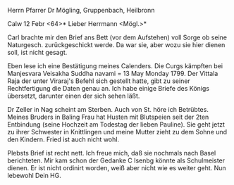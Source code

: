 Herrn Pfarrer Dr Mögling, Gruppenbach, Heilbronn

 Calw 12 Febr <64>*
Lieber Herrmann <Mögl.>*

Carl brachte mir den Brief ans Bett (vor dem Aufstehen) voll Sorge ob seine Naturgesch. zurückgeschickt werde. Da war sie, aber wozu sie hier dienen soll, ist nicht gesagt.

Eben lese ich eine Bestätigung meines Calenders. Die Curgs kämpften bei Manjesvara Veisakha Suddha navami = 13 May Monday 1799. Der Vittala Raja der unter Viraraj's Befehl sich gestellt hatte, gibt zu seiner Rechtfertigung die Daten genau an. Ich habe einige Briefe des Königs übersetzt, darunter einen der sich sehen läßt.

Dr Zeller in Nag scheint am Sterben. Auch von St. höre ich Betrübtes. Meines Bruders in Baling Frau hat Husten mit Blutspeien seit der 2ten Entbindung (seine Hochzeit am Todestag der lieben Pauline). Sie geht jetzt zu ihrer Schwester in Knittlingen und meine Mutter zieht zu dem Sohne und den Kindern. Fried ist auch nicht wohl.

Plebsts Brief ist recht nett. Ich freue mich, daß sie nochmals nach Basel berichteten. Mir kam schon der Gedanke C Isenbg könnte als Schulmeister dienen. Er ist nicht ordinirt worden, weiß aber nicht wie es weiter geht. 
 Nun lebewohl
 Dein
 HG.
